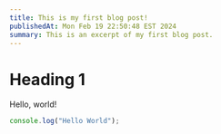 ```yaml
---
title: This is my first blog post!
publishedAt: Mon Feb 19 22:50:48 EST 2024
summary: This is an excerpt of my first blog post.
---
```


# Heading 1

Hello, world!

```javascript
console.log("Hello World");
```
